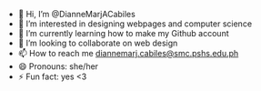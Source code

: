 - 👋 Hi, I’m @DianneMarjACabiles
- 👀 I’m interested in designing webpages and computer science
- 🌱 I’m currently learning how to make my Github account
- 💞️ I’m looking to collaborate on web design
- 📫 How to reach me diannemarj.cabiles@smc.pshs.edu.ph
- 😄 Pronouns: she/her
- ⚡ Fun fact: yes <3

<!---
DianneMarjACabiles/DianneMarjACabiles is a ✨ special ✨ repository because its `README.md` (this file) appears on your GitHub profile.
You can click the Preview link to take a look at your changes.
--->
